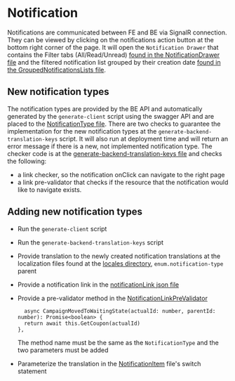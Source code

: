 # Notification

Notifications are communicated between FE and BE via SignalR connection. They can be viewed by clicking on the notifications action button at the bottom right corner of the page. It will open the `Notification Drawer` that contains the Filter tabs (All/Read/Unread) [found in the NotificationDrawer file](NotificationDrawer.tsx) and the filtered notification list grouped by their creation date [found in the GroupedNotificationsLists file](GroupedNotificationLists.tsx).

## New notification types

The notification types are provided by the BE API and automatically generated by the `generate-client` script using the swagger API and are placed to the [NotificationType file](../../api/swagger/models/NotificationType.ts). There are two checks to guarantee the implementation for the new notification types at the `generate-backend-translation-keys` script. It will also run at deployment time and will return an error message if there is a new, not implemented notification type. The checker code is at the [generate-backend-translation-keys file](../../../config/generate-backend-translation-keys.js) and checks the following:

- a link checker, so the notification onClick can navigate to the right page
- a link pre-validator that checks if the resource that the notification would like to navigate exists.

## Adding new notification types

- Run the `generate-client` script
- Run the `generate-backend-translation-keys` script
- Provide translation to the newly created notification translations at the localization files found at the [locales directory](../../app/i18n/locales), `enum.notification-type` parent
- Provide a notification link in the [notificationLink json file](notificationLinks.json)
- Provide a pre-validator method in the [NotificationLinkPreValidator](NotificationLinkPreValidator.tsx)

  ```TS
    async CampaignMovedToWaitingState(actualId: number, parentId: number): Promise<boolean> {
    return await this.GetCoupon(actualId)
  },
  ```

  The method name must be the same as the `NotificationType` and the two parameters must be added

- Parameterize the translation in the [NotificationItem](NotificationItem.tsx) file's switch statement
